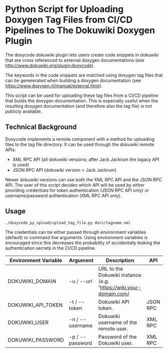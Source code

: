 # Python Script for Uploading Doxygen Tag Files from CI/CD Pipelines to The Dokuwiki Doxygen Plugin

The doxycode dokuwiki plugin lets users create code snippets in dokuwiki that are cross referenced to external doxygen documentations (see http://www.dokuwiki.org/plugin:doxycode).

The keywords in the code snippets are matched using doxygen tag files that can be genererated when building a doxygen documentation (see https://www.doxygen.nl/manual/external.html).

This script can be used for uploading these tag files from a CI/CD pipeline that builds the doxygen documentation.
This is especially useful when the resulting doxygen documentation (and therefore also the tag file) is not publicly available.

## Technical Background

Doxycode implements a remote component with a method for uploading files to the tag file directory.
It can be used through the dokuwiki remote APIs:
- XML RPC API (all dokuwiki versions; after Jack Jackrum the lagacy API is used)
- JSON RPC API (dokuwiki version > Jack Jackrum)

Newer dokuwiki versions can use both the XML RPC API and the JSON RPC API.
The user of this script decides which API will be used by either providing credentials for token authentication (JSON RPC API only) or username/password authentication (XML RPC API only).


## Usage

`./doxycode_py_upload/upload_tag_file.py docs/tagname.xml`

The credentials can be either passed through environment variables (default) or command line arguments.
Using environment variables is encouraged since this decreases the probability of accidentally leaking the authentication secrets in the CI/CD pipeline.

| Environment Variable | Argument        | Description                                                       | API      |
|----------------------|-----------------|-------------------------------------------------------------------|----------|
| DOKUWIKI_DOMAIN      | -u / --url      | URL to the Dokuwiki instance (e.g. 'https://wiki.your-domain.com/ |          |
| DOKUWIKI_API_TOKEN   | -t / --token    | Dokuwiki API token.                                               | JSON RPC |
| DOKUWIKI_USER        | -n / --username | Dokuwiki username of the remote user.                             | XML RPC  |
| DOKUWIKI_PASSWORD    | -p / --password | Password of the Dokuwiki user.                                    | XML RPC  |
